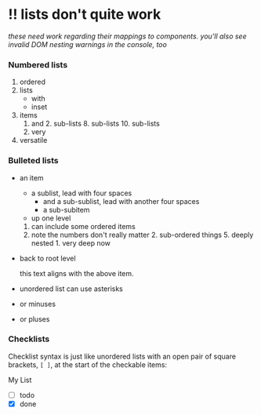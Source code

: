 # !! lists don't quite work
_these need work regarding their mappings to components. you'll also see invalid DOM nesting warnings in the console, too_

### Numbered lists

1. ordered
2. lists
    - with
    - inset
1. items
    1. and
        2. sub-lists
        8. sub-lists
        10. sub-lists
    2. very
4. versatile

### Bulleted lists

- an item
    - a sublist, lead with four spaces
        - and a sub-sublist, lead with another four spaces
        - a sub-subitem
    - up one level
    1. can include some ordered items
    3. note the numbers don't really matter
        2. sub-ordered things
        5. deeply nested
            1. very deep now
- back to root level
   
   this text aligns with the above item.

* unordered list can use asterisks
- or minuses
+ or pluses

### Checklists

Checklist syntax is just like unordered lists
with an open pair of square brackets, `[ ]`,
at the start of the checkable items:

My List
- [ ] todo
- [x] done
